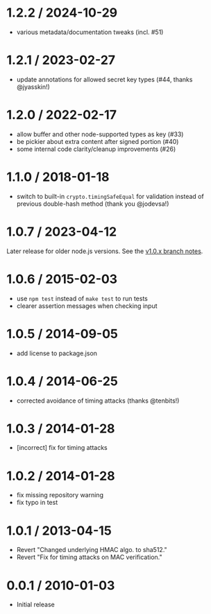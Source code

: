 1.2.2 / 2024-10-29
==================

* various metadata/documentation tweaks (incl. #51)

1.2.1 / 2023-02-27
==================

* update annotations for allowed secret key types (#44, thanks @jyasskin!)

1.2.0 / 2022-02-17
==================

* allow buffer and other node-supported types as key (#33)
* be pickier about extra content after signed portion (#40)
* some internal code clarity/cleanup improvements (#26)

1.1.0 / 2018-01-18
==================

* switch to built-in `crypto.timingSafeEqual` for validation instead of previous double-hash method (thank you
  @jodevsa!)

1.0.7 / 2023-04-12
==================

Later release for older node.js versions. See
the [v1.0.x branch notes](https://github.com/tj/node-cookie-signature/blob/v1.0.x/History.md#107--2023-04-12).


1.0.6 / 2015-02-03
==================

* use `npm test` instead of `make test` to run tests
* clearer assertion messages when checking input

1.0.5 / 2014-09-05
==================

* add license to package.json

1.0.4 / 2014-06-25
==================

* corrected avoidance of timing attacks (thanks @tenbits!)

1.0.3 / 2014-01-28
==================

* [incorrect] fix for timing attacks

1.0.2 / 2014-01-28
==================

* fix missing repository warning
* fix typo in test

1.0.1 / 2013-04-15
==================

* Revert "Changed underlying HMAC algo. to sha512."
* Revert "Fix for timing attacks on MAC verification."

0.0.1 / 2010-01-03
==================

* Initial release

